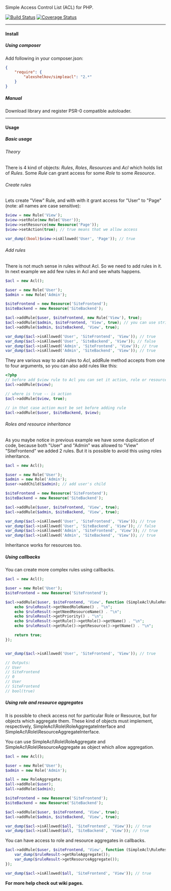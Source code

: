 Simple Access Control List (ACL) for PHP.

[![Build Status](https://travis-ci.org/alexshelkov/SimpleAcl.svg?branch=master)](https://travis-ci.org/alexshelkov/SimpleAcl)
[![Coverage Status](https://coveralls.io/repos/alexshelkov/SimpleAcl/badge.svg?branch=master&service=github)](https://coveralls.io/github/alexshelkov/SimpleAcl?branch=master)
_____________________________________________________________________________________________________________________
#### Install
##### Using composer
Add following in your composer.json:
```json
{
    "require": {
        "alexshelkov/simpleacl": "2.*"
    }
}
```
##### Manual
Download library and register PSR-0 compatible autoloader.
________________________________________________________
#### Usage
##### Basic usage
###### Theory
There is 4 kind of objects: *Rules*, *Roles*, *Resources* and *Acl* which holds list of *Rules*. Some *Rule* can grant access for some *Role* to some *Resource*.

###### Create rules
Lets create "View" Rule, and with with it grant access for "User" to "Page" (note: all names are case sensitive):
```php
$view = new Rule('View');
$view->setRole(new Role('User'));
$view->setResource(new Resource('Page'));
$view->setAction(true); // true means that we allow access

var_dump((bool)$view->isAllowed('User', 'Page')); // true
```

###### Add rules
There is not much sense in rules without Acl. So we need to add rules in it. In next example we add few rules in Acl and see whats happens.
```php
$acl = new Acl();

$user = new Role('User');
$admin = new Role('Admin');

$siteFrontend = new Resource('SiteFrontend');
$siteBackend = new Resource('SiteBackend');

$acl->addRule($user, $siteFrontend, new Rule('View'), true);
$acl->addRule($admin, $siteFrontend, 'View', true); // you can use string as rule
$acl->addRule($admin, $siteBackend, 'View', true);

var_dump($acl->isAllowed('User', 'SiteFrontend', 'View')); // true
var_dump($acl->isAllowed('User', 'SiteBackend', 'View')); // false
var_dump($acl->isAllowed('Admin', 'SiteFrontend', 'View')); // true
var_dump($acl->isAllowed('Admin', 'SiteBackend', 'View')); // true
```
They are various way to add rules to *Acl*, addRule method accepts from one to four arguments, so you can also add rules like this:
```php
<?php
// before add $view rule to Acl you can set it action, role or resource
$acl->addRule($view);

// where is true -- is action
$acl->addRule($view, true);

// in that case action must be set before adding rule
$acl->addRule($user, $siteBackend, $view);
```

###### Roles and resource inheritance
As you maybe notice in previous example we have some duplication of code, because both "User" and "Admin" was allowed to "View" "SiteFrontend" we added 2 rules. But it is possible to avoid this using roles inheritance.
```php
$acl = new Acl();

$user = new Role('User');
$admin = new Role('Admin');
$user->addChild($admin); // add user's child

$siteFrontend = new Resource('SiteFrontend');
$siteBackend = new Resource('SiteBackend');

$acl->addRule($user, $siteFrontend, 'View', true);
$acl->addRule($admin, $siteBackend, 'View', true);

var_dump($acl->isAllowed('User', 'SiteFrontend', 'View')); // true
var_dump($acl->isAllowed('User', 'SiteBackend', 'View')); // false
var_dump($acl->isAllowed('Admin', 'SiteFrontend', 'View')); // true
var_dump($acl->isAllowed('Admin', 'SiteBackend', 'View')); // true
```
Inheritance works for resources too.

##### Using callbacks
You can create more complex rules using callbacks.
```php
$acl = new Acl();

$user = new Role('User');
$siteFrontend = new Resource('SiteFrontend');

$acl->addRule($user, $siteFrontend, 'View', function (SimpleAcl\RuleResult $ruleResult) {
    echo $ruleResult->getNeedRoleName() . "\n";
    echo $ruleResult->getNeedResourceName() . "\n";
    echo $ruleResult->getPriority() . "\n";
    echo $ruleResult->getRule()->getRole()->getName() . "\n";
    echo $ruleResult->getRule()->getResource()->getName() . "\n";

    return true;
});


var_dump($acl->isAllowed('User', 'SiteFrontend', 'View')); // true

// Outputs:
// User
// SiteFrontend
// 0
// User
// SiteFrontend
// bool(true)
```

##### Using role and resource aggregates
It is possible to check access not for particular Role or Resource, but for objects which aggregate them. These kind of objects must implement, respectively, SimpleAcl\Role\RoleAggregateInterface and SimpleAcl\Role\ResourceAggregateInterface.

You can use SimpleAcl\Role\RoleAggregate and SimpleAcl\Role\ResourceAggregate as object which allow aggregation.
```php
$acl = new Acl();

$user = new Role('User');
$admin = new Role('Admin');

$all = new RoleAggregate;
$all->addRole($user);
$all->addRole($admin);

$siteFrontend = new Resource('SiteFrontend');
$siteBackend = new Resource('SiteBackend');

$acl->addRule($user, $siteFrontend, 'View', true);
$acl->addRule($admin, $siteBackend, 'View', true);

var_dump($acl->isAllowed($all, 'SiteFrontend', 'View')); // true
var_dump($acl->isAllowed($all, 'SiteBackend', 'View')); // true
```

You can have access to role and resource aggregates in callbacks.
```php
$acl->addRule($user, $siteFrontend, 'View', function (SimpleAcl\RuleResult $ruleResult) {
    var_dump($ruleResult->getRoleAggregate());
    var_dump($ruleResult->getResourceAggregate());
});

var_dump($acl->isAllowed($all, 'SiteFrontend', 'View')); // true
```

__For more help check out wiki pages.__